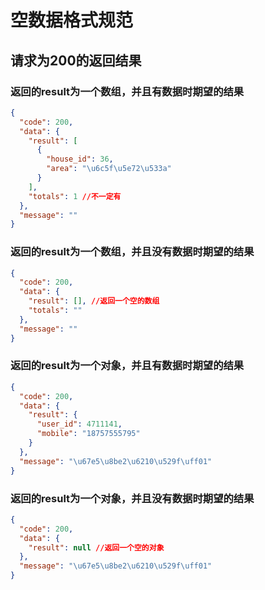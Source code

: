 # 空数据格式规范

## 请求为200的返回结果

### 返回的result为一个数组，并且有数据时期望的结果
```json
{
  "code": 200,
  "data": {
    "result": [
      {
        "house_id": 36,
        "area": "\u6c5f\u5e72\u533a"
      }
    ],
    "totals": 1 //不一定有
  },
  "message": ""
}
```

### 返回的result为一个数组，并且没有数据时期望的结果
```json
{
  "code": 200,
  "data": {
    "result": [], //返回一个空的数组
    "totals": ""
  },
  "message": ""
}
```

### 返回的result为一个对象，并且有数据时期望的结果
```json
{
  "code": 200,
  "data": {
    "result": {
      "user_id": 4711141,
      "mobile": "18757555795"
    }
  },
  "message": "\u67e5\u8be2\u6210\u529f\uff01"
}
```

### 返回的result为一个对象，并且没有数据时期望的结果
```json
{
  "code": 200,
  "data": {
    "result": null //返回一个空的对象
  },
  "message": "\u67e5\u8be2\u6210\u529f\uff01"
}
```


